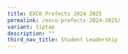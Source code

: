 ```yaml
---
title: EXCO Prefects 2024 2025
permalink: /exco-prefects-2024-2025/
variant: tiptap
description: ""
third_nav_title: Student Leadership
---
```

